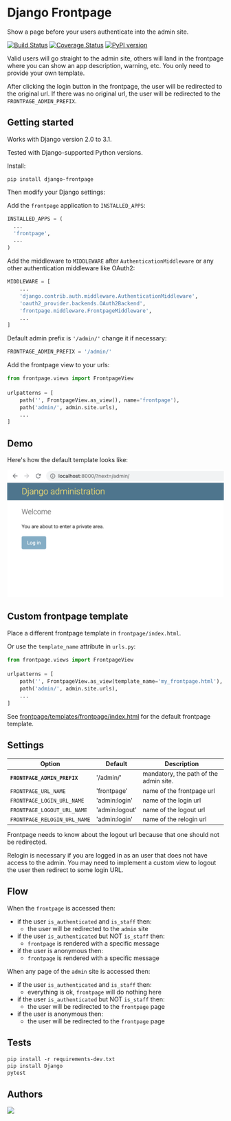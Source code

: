 # Django Frontpage

Show a page before your users authenticate into the admin site.

[![Build Status](https://travis-ci.org/Microdisseny/django-frontpage.svg?branch=master)](https://travis-ci.org/Microdisseny/django-frontpage) [![Coverage Status](https://coveralls.io/repos/github/Microdisseny/django-frontpage/badge.svg?branch=master)](https://coveralls.io/github/Microdisseny/django-frontpage?branch=master) [![PyPI version](https://badge.fury.io/py/django-frontpage.svg)](https://badge.fury.io/py/django-frontpage)

Valid users will go straight to the admin site, others will land in the frontpage
where you can show an app description, warning, etc. You only need to provide
your own template.

After clicking the login button in the frontpage, the user will be redirected to the
original url. If there was no original url, the user will be redirected to the
`FRONTPAGE_ADMIN_PREFIX`.


## Getting started

Works with Django version 2.0 to 3.1.

Tested with Django-supported Python versions.

Install:

```
pip install django-frontpage
```

Then modify your Django settings:

Add the `frontpage` application to `INSTALLED_APPS`:

```python
INSTALLED_APPS = (
  ...
  'frontpage',
  ...
)
```

Add the middleware to `MIDDLEWARE` after `AuthenticationMiddleware` or any
other authentication middleware like OAuth2:

```python
MIDDLEWARE = [
    ...
    'django.contrib.auth.middleware.AuthenticationMiddleware',
    'oauth2_provider.backends.OAuth2Backend',
    'frontpage.middleware.FrontpageMiddleware',
    ...
]
```

Default admin prefix is `'/admin/'` change it if necessary:

```python
FRONTPAGE_ADMIN_PREFIX = '/admin/'
```

Add the frontpage view to your urls:

```python
from frontpage.views import FrontpageView

urlpatterns = [
    path('', FrontpageView.as_view(), name='frontpage'),
    path('admin/', admin.site.urls),
    ...
]
```

## Demo

Here's how the default template looks like:

![Screenshot of default template](frontpage-screenshot.png)


## Custom frontpage template

Place a different frontpage template in `frontpage/index.html`.

Or use the `template_name` attribute in `urls.py`:

```python
from frontpage.views import FrontpageView

urlpatterns = [
    path('', FrontpageView.as_view(template_name='my_frontpage.html'), name='frontpage'),
    path('admin/', admin.site.urls),
    ...
]
```

See [frontpage/templates/frontpage/index.html](frontpage/templates/frontpage/index.html) for the default frontpage template.


## Settings

| Option                        | Default        | Description                             |
|-------------------------------|----------------|-----------------------------------------|
| **`FRONTPAGE_ADMIN_PREFIX`**  | '/admin/'      | mandatory, the path of the admin site.  |
| `FRONTPAGE_URL_NAME`          | 'frontpage'    | name of the frontpage url               |
| `FRONTPAGE_LOGIN_URL_NAME`    | 'admin:login'  | name of the login url                   |
| `FRONTPAGE_LOGOUT_URL_NAME`   | 'admin:logout' | name of the logout url                  |
| `FRONTPAGE_RELOGIN_URL_NAME`  | 'admin:login'  | name of the relogin url                 |

Frontpage needs to know about the logout url because that one should not be redirected.

Relogin is necessary if you are logged in as an user that does not have access to the admin.
You may need to implement a custom view to logout the user then redirect to some login URL.


## Flow

When the `frontpage` is accessed then:
- if the user `is_authenticated` and `is_staff` then:
  - the user will be redirected to the `admin` site
- if the user `is_authenticated` but NOT `is_staff` then:
  - `frontpage` is rendered with a specific message
- if the user is anonymous then:
  - `frontpage` is rendered with a specific message

When any page of the `admin` site is accessed then:
- if the user `is_authenticated` and `is_staff` then:
  - everything is ok, `frontpage` will do nothing here
- if the user `is_authenticated` but NOT `is_staff` then:
  - the user will be redirected to the `frontpage` page
- if the user is anonymous then:
  - the user will be redirected to the `frontpage` page


## Tests

```
pip install -r requirements-dev.txt
pip install Django
pytest
```

## Authors

[<img src="http://www.microdisseny.com/images/web/microdisseny-logo-small.png" width="226">](http://www.microdisseny.com/)
